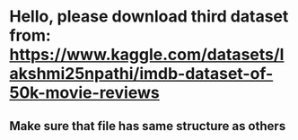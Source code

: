 # Hello, please download third dataset from: https://www.kaggle.com/datasets/lakshmi25npathi/imdb-dataset-of-50k-movie-reviews
## Make sure that file has same structure as others
